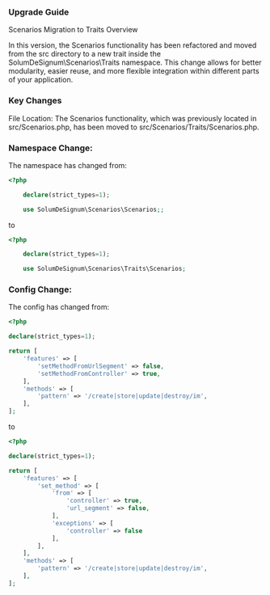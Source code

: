 ### Upgrade Guide

Scenarios Migration to Traits
Overview

In this version, the Scenarios functionality has been refactored and moved from the src directory to a new trait inside
the SolumDeSignum\Scenarios\Traits namespace.
This change allows for better modularity, easier reuse, and more flexible integration within different parts of your application. 

### Key Changes

File Location:
The Scenarios functionality, which was previously located in src/Scenarios.php, has been moved to
src/Scenarios/Traits/Scenarios.php.

### Namespace Change:
The namespace has changed from:

```php
<?php

    declare(strict_types=1);

    use SolumDeSignum\Scenarios\Scenarios;;
````

to

```php
<?php

    declare(strict_types=1);

    use SolumDeSignum\Scenarios\Traits\Scenarios;
````

### Config Change:
The config has changed from:
```php
<?php

declare(strict_types=1);

return [
    'features' => [        
        'setMethodFromUrlSegment' => false,
        'setMethodFromController' => true,
    ],
    'methods' => [
        'pattern' => '/create|store|update|destroy/im',
    ],
];
````
to
```php
<?php

declare(strict_types=1);

return [
    'features' => [
        'set_method' => [
            'from' => [
                'controller' => true,
                'url_segment' => false,
            ],
            'exceptions' => [
                'controller' => false
            ],
        ],
    ],
    'methods' => [
        'pattern' => '/create|store|update|destroy/im',
    ],
];
````
